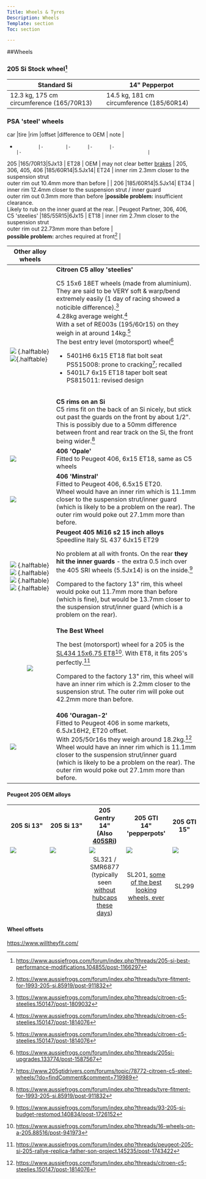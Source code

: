 ```yaml
---
Title: Wheels & Tyres
Description: Wheels
Template: section
Toc: section

---
```


##Wheels
### 205 Si Stock wheel[^6]
<table>
<thead>
<tr>
<th style="width:50%;">Standard Si</th>
<th>14" Pepperpot</th>
</tr>
</thead>
<tbody>
<tr>
<td>
12.3 kg, 175 cm circumference (165/70R13)
</td>
<td>
14.5 kg, 181 cm circumference (185/60R14)
</td>
</tr>
<tr style="padding: 0">
<td colspan="2" style="padding: 0 0; margin: 0 0;">
<img src="%assets_url%/wheels/205si-stock-vs-pepperpot-cf.jpg" alt="">
</td>
</tr>
</tbody>
</table>

### PSA 'steel' wheels
car           |tire     |rim    |offset |difference to OEM                                                                            | note                                          |
-             |-        |-      |-      |-                                                                                            |-                                              |
205           |165/70R13|5Jx13  | ET28  | OEM                                                                                         | may not clear better [brakes](/brakes)        |
205, 306, 405, 406 |185/60R14|5.5Jx14| ET24  | inner rim 2.3mm closer to the suspension strut <br> outer rim out 10.4mm more than before   |                                               |
206           |185/60R14|5.5Jx14| ET34  | inner rim 12.4mm closer to the suspension strut / inner guard <br> outer rim out 0.3mm more than before  |**possible problem:** insufficient clearance. <br> Likely to rub on the inner guard at the rear.   |
Peugeot Partner, 306, 406,<br>C5 'steelies' |185/55R15|6Jx15  | ET18  | inner rim 2.7mm closer to the suspension strut  <br> outer rim out 22.73mm more than before |<br> **possible problem:** arches required at front[^7]    |



Other alloy wheels  | &nbsp;  
--|--
![](%assets_url%/wheels/citroen_c5_steel.jpg) {.halftable} ![](%assets_url%/wheels/citroen_c5_steel-closeup.jpg){.halftable} | <b>Citroen C5 alloy 'steelies'</b> <p> C5 15x6 18ET wheels (made from aluminium).<br>They are said to be VERY soft & warp/bend extremely easily (1 day of racing showed a noticible difference).[^11] <br>4.28kg average weight.[^10]<br>With a set of RE003s (195/60r15) on they weigh in at around 14kg.[^10] <br>The best entry level (motorsport) wheel[^1] <ul><li>5401H6 6x15 ET18 flat bolt seat PS515008: prone to cracking[^2]; recalled<li>5401L7 6x15 ET18 taper bolt seat PS815011: revised design</ul></p><br><b>C5 rims on an Si</b><br>C5 rims fit on the back of an Si nicely, but stick out past the guards on the front by about 1/2". This is possibly due to a 50mm difference between front and rear track on the Si, the front being wider.[^7]
![](%assets_url%/wheels/406-15-inch-opale[cropped].jpg) | <b>406 'Opale'</b><br>Fitted to Peugeot 406, 6x15 ET18, same as C5 wheels
![](%assets_url%/wheels/406-15-inch-mistral[cropped].jpg) | <b>406 'Minstral'</b><br>Fitted to Peugeot 406, 6.5x15 ET20. <BR>Wheel would  have an inner rim which is 11.1mm closer to the suspension strut/inner guard (which is likely to be a problem on the rear). The outer rim would poke out 27.1mm more than before.
![](%assets_url%/wheels/mi16-15inch.jpg) {.halftable} ![](%assets_url%/wheels/mi16-15inch-label[cropped].jpg) {.halftable} <br> ![](%assets_url%/wheels/205si-mi16-wheels-front.jpg) {.halftable} ![](%assets_url%/wheels/205si-mi16-wheels-back.jpg) {.halftable}|  <b>Peugeot 405 Mi16 s2 15 inch alloys</b><br>Speedline Italy SL 437 6Jx15 ET29<p>No problem at all with fronts. On the rear <b>they hit the inner guards</b> - the extra 0.5 inch over the 405 SRI wheels (5.5Jx14) is on the inside.[^8] <p> Compared to the factory 13" rim, this wheel would poke out 11.7mm more than before (which is fine), but would be 13.7mm closer to the suspension strut/inner guard (which is a problem on the rear). 
<p style="text-align:center;"> ![](%assets_url%/wheels/spe_type-434_w_4.jpg) | <b>The Best Wheel</b><p>The best (motorsport) wheel for a 205 is the [SL434 15x6.75 ET8](https://www.satchellengineering.co.uk/wheel-stud-kit-167.html)[^5]. With ET8, it fits 205's perfectly.[^9]<p>Compared to the factory 13" rim, this wheel will have an inner rim which is 2.2mm closer to the suspension strut. The outer rim will poke out 42.2mm more than before.   
![](%assets_url%/wheels/406-16-inch-ourang-2.jpg) | <b>406 'Ouragan-2'</b><br>Fitted to Peugeot 406 in some markets, 6.5Jx16H2, ET20 offset.<br>With 205/50r16s they weigh around 18.2kg.[^10] <BR>Wheel would  have an inner rim which is 11.1mm closer to the suspension strut/inner guard (which is likely to be a problem on the rear). The outer rim would poke out 27.1mm more than before.



#### Peugeot 205 OEM alloys
<table>
<thead>
<tr>
<th style="width:15%;">205&nbsp;Si&nbsp;13"
<th style="width:15%;">205&nbsp;Si&nbsp;13"
<th style="width:15%;">205 Gentry 14" <br> (Also <a href="https://en.wikipedia.org/wiki/Peugeot_405#/media/File:Peugeot_405_SRI_1992.jpg">405SRi</a>)
<th style="width:15%;">205 GTI<br> 14" 'pepperpots'
<th style="width:15%;">205 GTI 15"
</tr>
<thead>
<tr>
<td><img src="%assets_url%/wheels/205si-13inch-alloy[cropped]-360.jpg">
<td><img src="%assets_url%/wheels/205si-oem-13-inch-alloy-360.png">
<td><img src="%assets_url%/wheels/205gentry-14-inch-alloy[cropped]-360.jpg">
<td><img src="%assets_url%/wheels/sl201-pepperpots-italian2-360.jpg">
<td><img src="%assets_url%/wheels/sl2992-360.jpg"> 
</tr>
<tr style="text-align: center;">
<td>
<td>
<td>SL321 / SMR6877 (typically seen <a href="https://205.si/assets/blue205-driveway.jpg">without hubcaps these days</a>)
<td>SL201, <a href="https://www.autocar.co.uk/slideshow/best-looking-alloy-wheels-ever#22">some of the best looking wheels, ever</a>
<td>SL299
</tr>
</table>

#### Wheel offsets
<https://www.willtheyfit.com/>

[^1]: https://www.aussiefrogs.com/forum/index.php?threads/205si-upgrades.133774/post-1587567
[^2]: https://www.205gtidrivers.com/forums/topic/78772-citroen-c5-steel-wheels/?do=findComment&comment=719989
[^4]: https://www.205gtidrivers.com/forums/topic/78772-citroen-c5-steel-wheels/
[^3]: https://www.205gtidrivers.com/forums/topic/86754-compiling-info-on-steel-wheels-steelies/
[^5]: https://www.aussiefrogs.com/forum/index.php?threads/16-wheels-on-a-205.88516/post-941973
[^6]: https://www.aussiefrogs.com/forum/index.php?threads/205-si-best-performance-modifications.104855/post-1166297
[^7]: https://www.aussiefrogs.com/forum/index.php?threads/tyre-fitment-for-1993-205-si.85919/post-911832
[^8]: https://www.aussiefrogs.com/forum/index.php?threads/93-205-si-budget-restomod.140834/post-1726152
[^9]: https://www.aussiefrogs.com/forum/index.php?threads/peugeot-205-si-205-rallye-replica-father-son-project.145235/post-1743422
[^10]: https://www.aussiefrogs.com/forum/index.php?threads/citroen-c5-steelies.150147/post-1814076
[^11]: https://www.aussiefrogs.com/forum/index.php?threads/citroen-c5-steelies.150147/post-1809032
